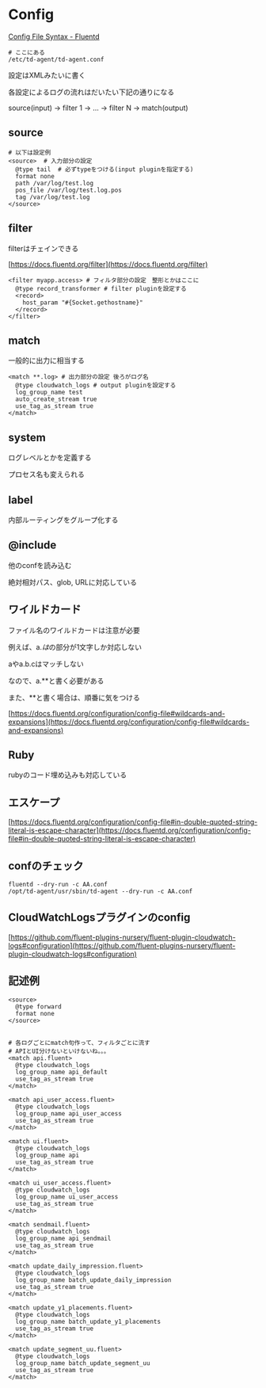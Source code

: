 # Config

[Config File Syntax - Fluentd](https://docs.fluentd.org/configuration/config-file)

    # ここにある
    /etc/td-agent/td-agent.conf

設定はXMLみたいに書く

各設定によるログの流れはだいたい下記の通りになる

source(input) → filter 1 → ... → filter N -> match(output)

## source

    # 以下は設定例
    <source>  # 入力部分の設定
      @type tail  # 必ずtypeをつける(input pluginを指定する)
      format none
      path /var/log/test.log
      pos_file /var/log/test.log.pos
      tag /var/log/test.log
    </source> 

## filter

filterはチェインできる

[https://docs.fluentd.org/filter](https://docs.fluentd.org/filter)

    <filter myapp.access> # フィルタ部分の設定　整形とかはここに
      @type record_transformer # filter pluginを設定する
      <record>
        host_param "#{Socket.gethostname}"
      </record>
    </filter>

## match

一般的に出力に相当する

    <match **.log> # 出力部分の設定 後ろがログ名
      @type cloudwatch_logs # output pluginを設定する
      log_group_name test
      auto_create_stream true
      use_tag_as_stream true
    </match>

## system

ログレベルとかを定義する

プロセス名も変えられる

## label

内部ルーティングをグループ化する

## @include

他のconfを読み込む

絶対相対パス、glob, URLに対応している

## ワイルドカード

ファイル名のワイルドカードは注意が必要

例えば、a.*は*の部分が1文字しか対応しない

aやa.b.cはマッチしない

なので、a.**と書く必要がある

また、**と書く場合は、順番に気をつける

[https://docs.fluentd.org/configuration/config-file#wildcards-and-expansions](https://docs.fluentd.org/configuration/config-file#wildcards-and-expansions)

## Ruby

rubyのコード埋め込みも対応している

## エスケープ

[https://docs.fluentd.org/configuration/config-file#in-double-quoted-string-literal-is-escape-character](https://docs.fluentd.org/configuration/config-file#in-double-quoted-string-literal-is-escape-character)

## confのチェック

    fluentd --dry-run -c AA.conf
    /opt/td-agent/usr/sbin/td-agent --dry-run -c AA.conf

## CloudWatchLogsプラグインのconfig

[https://github.com/fluent-plugins-nursery/fluent-plugin-cloudwatch-logs#configuration](https://github.com/fluent-plugins-nursery/fluent-plugin-cloudwatch-logs#configuration)

## 記述例

    <source>
      @type forward
      format none
    </source>
    
    
    # 各ログごとにmatch句作って、フィルタごとに流す
    # APIとUI分けないといけないね。。。
    <match api.fluent>
      @type cloudwatch_logs
      log_group_name api_default
      use_tag_as_stream true
    </match>
    
    <match api_user_access.fluent>
      @type cloudwatch_logs
      log_group_name api_user_access
      use_tag_as_stream true
    </match>
    
    <match ui.fluent>
      @type cloudwatch_logs
      log_group_name api
      use_tag_as_stream true
    </match>
    
    <match ui_user_access.fluent>
      @type cloudwatch_logs
      log_group_name ui_user_access
      use_tag_as_stream true
    </match>
    
    <match sendmail.fluent>
      @type cloudwatch_logs
      log_group_name api_sendmail
      use_tag_as_stream true
    </match>
    
    <match update_daily_impression.fluent>
      @type cloudwatch_logs
      log_group_name batch_update_daily_impression
      use_tag_as_stream true
    </match>
    
    <match update_y1_placements.fluent>
      @type cloudwatch_logs
      log_group_name batch_update_y1_placements
      use_tag_as_stream true
    </match>
    
    <match update_segment_uu.fluent>
      @type cloudwatch_logs
      log_group_name batch_update_segment_uu
      use_tag_as_stream true
    </match>
